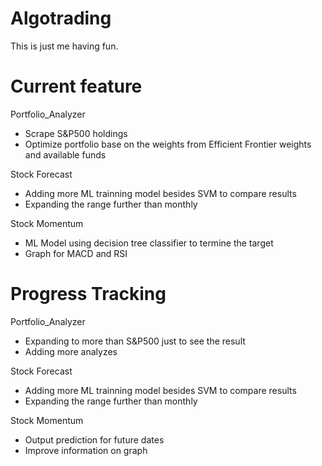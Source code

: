 # Algotrading

This is just me having fun.

# Current feature

Portfolio_Analyzer
- Scrape S&P500 holdings
- Optimize portfolio base on the weights from Efficient Frontier weights and available funds

Stock Forecast
- Adding more ML trainning model besides SVM to compare results
- Expanding the range further than monthly

Stock Momentum
- ML Model using decision tree classifier to termine the target
- Graph for MACD and RSI

# Progress Tracking

Portfolio_Analyzer
- Expanding to more than S&P500 just to see the result
- Adding more analyzes

Stock Forecast
- Adding more ML trainning model besides SVM to compare results
- Expanding the range further than monthly

Stock Momentum
- Output prediction for future dates
- Improve information on graph

